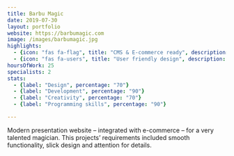 ```yaml
---
title: Barbu Magic
date: 2019-07-30
layout: portfolio
website: https://barbumagic.com
image: /images/barbumagic.jpg
highlights: 
  - {icon: "fas fa-flag", title: "CMS & E-commerce ready", description: "Visitors that want to level up their magic skills can order online and receive full video explanations in no time."}
  - {icon: "fas fa-users", title: "User friendly design", description: "User-friendly was the key for this website, considering that some visitors want to purchase magic tricks."}
hoursOfWork: 25
specialists: 2
stats:
  - {label: "Design", percentage: "70"}
  - {label: "Development", percentage: "90"}
  - {label: "Creativity", percentage: "70"}
  - {label: "Programming skills", percentage: "90"}

---
```


Modern presentation website – integrated with e-commerce – for a very talented magician. This projects’ requirements included smooth functionality, slick design and attention for details.
